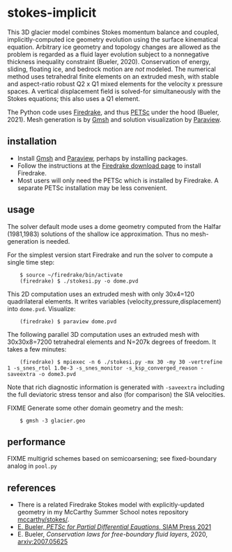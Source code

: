 # stokes-implicit

This 3D glacier model combines Stokes momentum balance and coupled, implicitly-computed ice geometry evolution using the surface kinematical equation.  Arbitrary ice geometry and topology changes are allowed as the problem is regarded as a fluid layer evolution subject to a nonnegative thickness inequality constraint (Bueler, 2020).  Conservation of energy, sliding, floating ice, and bedrock motion are _not_ modeled.  The numerical method uses tetrahedral finite elements on an extruded mesh, with stable and aspect-ratio robust Q2 x Q1 mixed elements for the velocity x pressure spaces.  A vertical displacement field is solved-for simultaneously with the Stokes equations; this also uses a Q1 element.

The Python code uses [Firedrake](https://www.firedrakeproject.org/), and thus [PETSc](http://www.mcs.anl.gov/petsc/) under the hood (Bueler, 2021).  Mesh generation is by [Gmsh](http://gmsh.info/) and solution visualization by [Paraview](https://www.paraview.org/).

## installation

  * Install [Gmsh](http://gmsh.info/) and [Paraview](https://www.paraview.org/), perhaps by installing packages.
  * Follow the instructions at the [Firedrake download page](https://www.firedrakeproject.org/download.html) to install Firedrake.
  * Most users will only need the PETSc which is installed by Firedrake.  A separate PETSc installation may be less convenient.

## usage

The solver default mode uses a dome geometry computed from the Halfar (1981,1983) solutions of the shallow ice approximation.  Thus no mesh-generation is needed.

For the simplest version start Firedrake and run the solver to compute a single time step:

        $ source ~/firedrake/bin/activate
        (firedrake) $ ./stokesi.py -o dome.pvd

This 2D computation uses an extruded mesh with only 30x4=120 quadrilateral elements.  It writes variables (velocity,pressure,displacement) into `dome.pvd`.  Visualize:

        (firedrake) $ paraview dome.pvd

The following parallel 3D computation uses an extruded mesh with 30x30x8=7200 tetrahedral elements and N=207k degrees of freedom.  It takes a few minutes:

        (firedrake) $ mpiexec -n 6 ./stokesi.py -mx 30 -my 30 -vertrefine 1 -s_snes_rtol 1.0e-3 -s_snes_monitor -s_ksp_converged_reason -saveextra -o dome3.pvd

Note that rich diagnostic information is generated with `-saveextra` including the full deviatoric stress tensor and also (for comparison) the SIA velocities.

FIXME Generate some other domain geometry and the mesh:

        $ gmsh -3 glacier.geo

## performance

FIXME multigrid schemes based on semicoarsening; see fixed-boundary analog in `pool.py`

## references

  * There is a related Firedrake Stokes model with explicitly-updated geometry in my McCarthy Summer School notes repository [mccarthy/stokes/](https://github.com/bueler/mccarthy/tree/master/stokes).
  * [E. Bueler, _PETSc for Partial Differential Equations_, SIAM Press 2021](https://my.siam.org/Store/Product/viewproduct/?ProductId=32850137)
  * E. Bueler, _Conservation laws for free-boundary fluid layers_, 2020, [arxiv:2007.05625](https://arxiv.org/abs/2007.05625)

